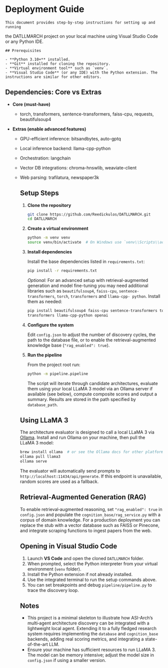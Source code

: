# Deployment Guide

    This document provides step-by-step instructions for setting up and running 
the DATLLMARCH project on your local machine using Visual Studio Code or any 
Python IDE.

    ## Prerequisites

    - **Python 3.10+** installed.
    - **Git** installed for cloning the repository.
    - **Virtual environment tool** such as `venv`.
    - **Visual Studio Code** (or any IDE) with the Python extension. The 
    instructions are similar for other editors.

## Dependencies: Core vs Extras

- **Core (must-have)**
  - torch, transformers, sentence-transformers, faiss-cpu, requests, beautifulsoup4

- **Extras (enable advanced features)**
  - GPU-efficient inference: bitsandbytes, auto-gptq
  - Local inference backend: llama-cpp-python
  - Orchestration: langchain
  - Vector DB integrations: chroma-hnswlib, weaviate-client
  - Web parsing: trafilatura, newspaper3k

    ## Setup Steps

    1. **Clone the repository**

       ```bash
       git clone https://github.com/Reedickulos/DATLLMARCH.git
       cd DATLLMARCH
       ```

    2. **Create a virtual environment**

       ```bash
       python -m venv venv
       source venv/bin/activate  # On Windows use `venv\\Scripts\\activate`
       ```

    3. **Install dependencies**

       Install the base dependencies listed in `requirements.txt`:

       ```bash
       pip install -r requirements.txt
       ```

       *Optional:* For an advanced setup with retrieval-augmented generation and
       model fine-tuning you may need additional libraries such as `beautifulsoup4`, 
       `faiss-cpu`, `sentence-transformers`, `torch`, `transformers` and `llama-cpp-
       python`. Install them as needed:

       ```bash
       pip install beautifulsoup4 faiss-cpu sentence-transformers torch 
       transformers llama-cpp-python openai
       ```

    4. **Configure the system**

       Edit `config.json` to adjust the number of discovery cycles, the path to 
       the database file, or to enable the retrieval-augmented knowledge base 
       (`"rag_enabled": true`).

    5. **Run the pipeline**

       From the project root run:

       ```bash
       python -m pipeline.pipeline
       ```

       The script will iterate through candidate architectures, evaluate them 
       using your local LLaMA 3 model via an Ollama server if available (see below), 
       compute composite scores and output a summary. Results are stored in the path 
       specified by `database_path`.

    ## Using LLaMA 3

    The architecture evaluator is designed to call a local LLaMA 3 via 
    [Ollama](https://ollama.com). Install and run Ollama on your machine, then pull 
    the LLaMA 3 model:

    ```bash
    brew install ollama  # or see the Ollama docs for other platforms
    ollama pull llama3
    ollama serve
    ```

    The evaluator will automatically send prompts to 
    `http://localhost:11434/api/generate`. If this endpoint is unavailable, random 
    scores are used as a fallback.

    ## Retrieval-Augmented Generation (RAG)

    To enable retrieval‑augmented reasoning, set `"rag_enabled": true` in 
    `config.json` and populate the `cognition_base/rag_service.py` with a corpus of 
    domain knowledge. For a production deployment you can replace the stub with a 
    vector database such as FAISS or Pinecone, and integrate scraping functions to 
    ingest papers from the web.

    ## Opening in Visual Studio Code

    1. Launch **VS Code** and open the cloned `DATLLMARCH` folder.
    2. When prompted, select the Python interpreter from your virtual 
       environment (`venv` folder).
    3. Install the Python extension if not already installed.
    4. Use the integrated terminal to run the setup commands above.
    5. You can set breakpoints and debug `pipeline/pipeline.py` to trace the 
       discovery loop.

    ## Notes

    - This project is a minimal skeleton to illustrate how ASI-Arch’s 
    multi‑agent architecture discovery can be integrated with a lightweight local 
    agent. Extending it to a fully fledged research system requires implementing the
    `database` and `cognition_base` backends, adding real scoring metrics, and 
    integrating a state-of-the-art LLM.
    - Ensure your machine has sufficient resources to run LLaMA 3. The model can
    be memory intensive; adjust the model size in `config.json` if using a smaller 
    version.
